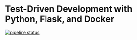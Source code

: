 # Test-Driven Development with Python, Flask, and Docker

[![pipeline status](https://gitlab.com/testdriven2/flask-tdd-docker/badges/master/pipeline.svg)](https://gitlab.com/testdriven2/flask-tdd-docker/commits/master)